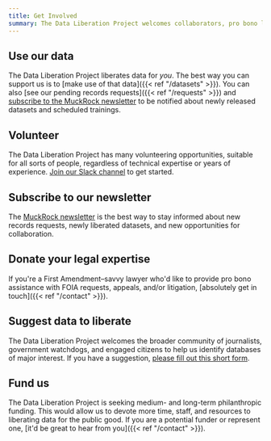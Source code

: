 ```yaml
---
title: Get Involved
summary: The Data Liberation Project welcomes collaborators, pro bono lawyers, funders, and pretty much anyone else.
---
```


## Use our data

The Data Liberation Project liberates data for *you*. The best way you can support us is to [make use of that data]({{< ref "/datasets" >}}). You can also [see our pending records requests]({{< ref "/requests" >}}) and [subscribe to the MuckRock newsletter](https://www.muckrock.com/newsletters/) to be notified about newly released datasets and scheduled trainings.

## Volunteer

The Data Liberation Project has many volunteering opportunities, suitable for all sorts of people, regardless of technical expertise or years of experience. [Join our Slack channel](https://www.muckrock.com/slack/) to get started.

## Subscribe to our newsletter

The [MuckRock newsletter](https://www.muckrock.com/newsletters/) is the best way to stay informed about new records requests, newly liberated datasets, and new opportunities for collaboration.

## Donate your legal expertise

If you're a First Amendment–savvy lawyer who'd like to provide pro bono assistance with FOIA requests, appeals, and/or litigation, [absolutely get in touch]({{< ref "/contact" >}}).

## Suggest data to liberate

The Data Liberation Project welcomes the broader community of journalists, government watchdogs, and engaged citizens to help us identify databases of major interest. If you have a suggestion, [please fill out this short form](https://docs.google.com/forms/d/e/1FAIpQLSdtirjaC9MGw1ScvCJYZbEPA3POumCkrERNM4B9Z-j5-m8_hA/viewform).

## Fund us

The Data Liberation Project is seeking medium- and long-term philanthropic funding. This would allow us to devote more time, staff, and resources to liberating data for the public good. If you are a potential funder or represent one, [it'd be great to hear from you]({{< ref "/contact" >}}).
